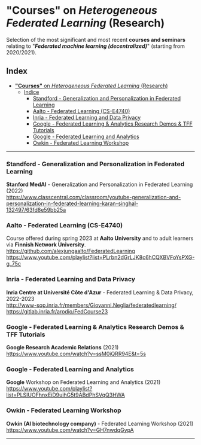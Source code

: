 # **"Courses"** on *Heterogeneous Federated Learning* (Research)
Selection of the most significant and most recent **courses and seminars** relating to "_**Federated machine learning (decentralized)**_" (starting from 2020/2021).
 
## Index
- [**"Courses"** on *Heterogeneous Federated Learning* (Research)](#courses-on-heterogeneous-federated-learning-research)
  - [Indice](#indice)
    - [Standford - Generalization and Personalization in Federated Learning](#standford---generalization-and-personalization-in-federated-learning)
    - [Aalto - Federated Learning (CS-E4740)](#aalto---federated-learning-cs-e4740)
    - [Inria - Federated Learning and Data Privacy](#inria---federated-learning-and-data-privacy)
    - [Google - Federated Learning \& Analytics Research Demos \& TFF Tutorials](#google---federated-learning--analytics-research-demos--tff-tutorials)
    - [Google - Federated Learning and Analytics](#google---federated-learning-and-analytics)
    - [Owkin - Federated Learning Workshop](#owkin---federated-learning-workshop)

 

-------------


### Standford - Generalization and Personalization in Federated Learning   
**Stanford MedAI** - Generalization and Personalization in Federated Learning (2022)       
https://www.classcentral.com/classroom/youtube-generalization-and-personalization-in-federated-learning-karan-singhal-132497/63fd8e59bb25a


### Aalto - Federated Learning (CS-E4740)
Course offered during spring 2023 at **Aalto University** and to adult learners via **Finnish Network University**.
https://github.com/alexjungaalto/FederatedLearning     
https://www.youtube.com/playlist?list=PLrbn2dGrLJK8c6hCQXBVFoYsPXG-g_75c


### Inria - Federated Learning and Data Privacy
**Inria Centre at Université Côte d'Azur** - Federated Learning & Data Privacy, 2022-2023    
http://www-sop.inria.fr/members/Giovanni.Neglia/federatedlearning/     
https://gitlab.inria.fr/arodio/FedCourse23     


### Google - Federated Learning & Analytics Research Demos & TFF Tutorials
**Google Research Academic Relations** (2021)   
https://www.youtube.com/watch?v=ssM0iQRR94E&t=5s    


### Google - Federated Learning and Analytics
**Google** Workshop on Federated Learning and Analytics (2021)    
https://www.youtube.com/playlist?list=PLSIUOFhnxEiD9uihG5t9ABdPhSVqQ3HWA


### Owkin - Federated Learning Workshop
**Owkin (AI biotechnology company)** - Federated Learning Workshop (2021)    
https://www.youtube.com/watch?v=GH7nwdqGypA



----------------------
